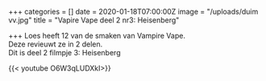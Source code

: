 +++
categories = []
date = 2020-01-18T07:00:00Z
image = "/uploads/duim vv.jpg"
title = "Vapire Vape deel 2 nr3: Heisenberg"

+++
Loes heeft 12 van de smaken van Vampire Vape.   
Deze revieuwt ze in 2 delen.   
Dit is deel 2 filmpje 3: Heisenberg

{{< youtube O6W3qLUDXkI>}}